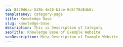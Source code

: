 ```yaml
---
id: 8339d6ac-539b-4e20-b3be-0d5f78d8db5c
templateKey: category-page
title: Knowledge Base
slug: knowledge-base
description: This is Description of Category
seoTitle: Knowledge Base of Example Website
seoDescription: Meta Description of Example Website
---
```

